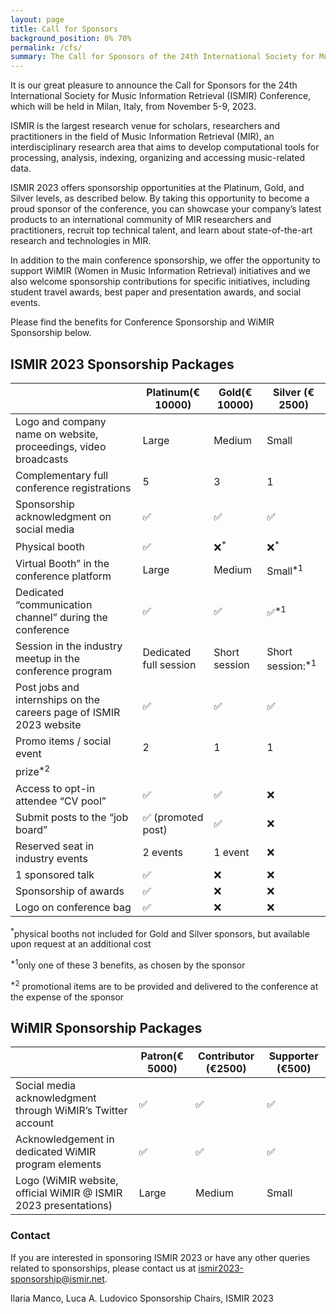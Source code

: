 ```yaml
---
layout: page
title: Call for Sponsors
background_position: 0% 70%
permalink: /cfs/
summary: The Call for Sponsors of the 24th International Society for Music Information Retrieval Conference
---
```


It is our great pleasure to announce the Call for Sponsors for the 24th International Society for Music Information Retrieval (ISMIR) Conference, which will be held in Milan, Italy, from November 5-9, 2023.

ISMIR is the largest research venue for scholars, researchers and practitioners in the field of Music Information Retrieval (MIR), an interdisciplinary research area that aims to develop computational tools for processing, analysis, indexing, organizing and accessing music-related data. 

ISMIR 2023 offers sponsorship opportunities at the Platinum, Gold, and Silver levels, as described below. By taking this opportunity to become a proud sponsor of the conference, you can showcase your company’s latest products to an international community of MIR researchers and practitioners, recruit top technical talent, and learn about state-of-the-art research and technologies in MIR.

In addition to the main conference sponsorship, we offer the opportunity to support WiMIR (Women in Music Information Retrieval) initiatives and we also welcome sponsorship contributions for specific initiatives, including student travel awards, best paper and presentation awards, and social events.

Please find the benefits for Conference Sponsorship and WiMIR  Sponsorship below.

## ISMIR 2023 Sponsorship Packages

|   |Platinum(€ 10000)| Gold(€ 10000)  | Silver (€ 2500)  |  
|---|---|---|---|
| Logo and company name on website, proceedings,  video broadcasts  |  Large | Medium  |  Small | 
| Complementary full conference registrations  |5| 3  |  1 |  
| Sponsorship acknowledgment on social media  |  ✅| :white_check_mark:  |  :white_check_mark: | 
| Physical booth | :white_check_mark:  |  :x:<sup>*</sup> |  ❌<sup>*</sup>  | 
| Virtual Booth” in the conference platform | Large  | Medium  | Small<sup>*1</sup>  | 
| Dedicated “communication channel” during the conference  | :white_check_mark:   | :white_check_mark:   |  :white_check_mark:<sup>*1</sup>  | 
| Session in the industry meetup in the conference program | Dedicated full session  |  Short session | Short session:<sup>*1</sup>  | 
| Post jobs and internships on the careers page of ISMIR 2023 website | :white_check_mark:   |:white_check_mark:    |  :white_check_mark:  | 
| Promo items / social event   |  2  | 1 |  1 | 
| prize<sup>*2</sup> |   |   |   | 
| Access to opt-in attendee “CV pool”  |  :white_check_mark:   |   :white_check_mark:  |   :x:| 
| Submit posts to the “job board”  |   :white_check_mark:  (promoted post) |   :white_check_mark:  |  :x: | 
| Reserved seat in industry events |  2 events | 1 event  |  :x: | 
| 1 sponsored talk| :white_check_mark:  | :x:  | :x:   | 
| Sponsorship of awards|  :white_check_mark: |:x:   | :x:  | 
| Logo on conference bag| :white_check_mark:  |  :x: | :x:  | 


<sup>*</sup>physical booths not included for Gold and Silver sponsors, but available upon request  at an additional cost


<sup>*1</sup>only one of these 3 benefits, as chosen by the sponsor

<sup>*2</sup>  promotional items are to be provided and delivered to the conference at the expense of the sponsor


## WiMIR Sponsorship Packages

|   |Patron(€ 5000)| Contributor (€2500) | Supporter (€500)  |  
|---|---|---|---|
|Social media acknowledgment through WiMIR’s Twitter account |   :white_check_mark: |  :white_check_mark:  |   :white_check_mark: | 
| Acknowledgement in dedicated WiMIR program elements | :white_check_mark:|  :white_check_mark:  |   :white_check_mark: |  
|Logo (WiMIR website, official WiMIR @ ISMIR 2023 presentations)  | Large | Medium  |  Small | 




### Contact 
If you are interested in sponsoring ISMIR 2023 or have any other queries related to sponsorships, please contact us at ismir2023-sponsorship@ismir.net.

Ilaria Manco, Luca A. Ludovico
Sponsorship Chairs, ISMIR 2023

